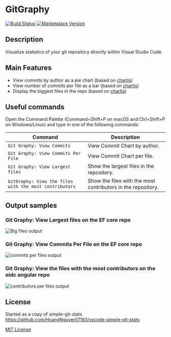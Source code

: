 

# GitGraphy

[![Build Status](https://dev.azure.com/pierobond/GitGraphy/_apis/build/status/marcopierobon.gitGraphy?branchName=master)](https://dev.azure.com/pierobond/GitGraphy/_build/latest?definitionId=2&branchName=master)
[![Marketplace Version](https://vsmarketplacebadge.apphb.com/version-short/marco-pierobon.git-graphy.svg?logo=visual-studio-code&color=pink)](https://marketplace.visualstudio.com/items?itemName=marco-pierobon.git-graphy)

## Description

Visualize statistics of your git repository directly within Visual Studio Code.

## Main Features
- View commits by author as a pie chart (based on [chartjs](https://www.chartjs.org/))
- View number of commits per file as a bar (based on [chartjs](https://www.chartjs.org/))
- Display the biggest files in the repo (based on [chartjs](https://www.chartjs.org/))

## Useful commands
Open the Command Palette (Command+Shift+P on macOS and Ctrl+Shift+P on Windows/Linux) and type in one of the following commands:

Command | Description
--- | ---
```Git Graphy: View Commits``` | View Commit Chart by author.
```Git Graphy: View Commits Per File``` | View Commit Chart per file.
```Git Graphy: View Largest files``` | Show the largest files in the repository.
```GitGraphy: View the files with the most contributors``` | Show the files with the most contributors in the repository.

## Output samples

### Git Graphy: View Largest files on the EF core repo

![Big files output](design/bigFiles.gif)

### Git Graphy: View Commits Per File on the EF core repo

![commits per files output](design/commitsPerFile.gif)

### Git Graphy: View the files with the most contributors on the oidc angular repo

![contributors per files output](design/contributorsPerFile.gif)

## License

Started as a copy of simple-git-stats https://github.com/HoangNguyen17193/vscode-simple-git-stats

[MIT License](LICENSE)
